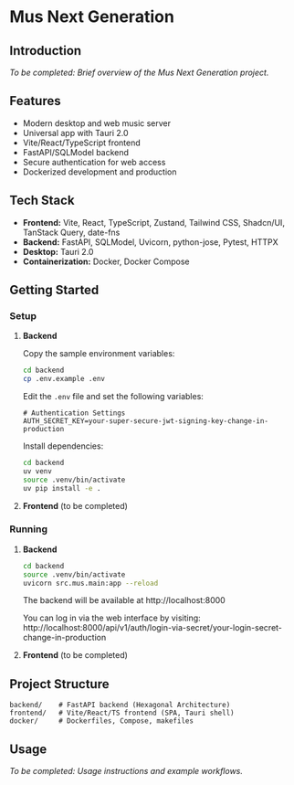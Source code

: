 # Mus Next Generation

## Introduction

*To be completed: Brief overview of the Mus Next Generation project.*

## Features

- Modern desktop and web music server
- Universal app with Tauri 2.0
- Vite/React/TypeScript frontend
- FastAPI/SQLModel backend
- Secure authentication for web access
- Dockerized development and production

## Tech Stack

- **Frontend:** Vite, React, TypeScript, Zustand, Tailwind CSS, Shadcn/UI, TanStack Query, date-fns
- **Backend:** FastAPI, SQLModel, Uvicorn, python-jose, Pytest, HTTPX
- **Desktop:** Tauri 2.0
- **Containerization:** Docker, Docker Compose

## Getting Started

### Setup

1. **Backend**

   Copy the sample environment variables:

   ```bash
   cd backend
   cp .env.example .env
   ```

   Edit the `.env` file and set the following variables:

   ```
   # Authentication Settings
   AUTH_SECRET_KEY=your-super-secure-jwt-signing-key-change-in-production
   ```

   Install dependencies:

   ```bash
   cd backend
   uv venv
   source .venv/bin/activate
   uv pip install -e .
   ```

2. **Frontend** (to be completed)

### Running

1. **Backend**

   ```bash
   cd backend
   source .venv/bin/activate
   uvicorn src.mus.main:app --reload
   ```

   The backend will be available at http://localhost:8000

   You can log in via the web interface by visiting:
   http://localhost:8000/api/v1/auth/login-via-secret/your-login-secret-change-in-production

2. **Frontend** (to be completed)

## Project Structure

```
backend/    # FastAPI backend (Hexagonal Architecture)
frontend/   # Vite/React/TS frontend (SPA, Tauri shell)
docker/     # Dockerfiles, Compose, makefiles
```

## Usage

*To be completed: Usage instructions and example workflows.*
